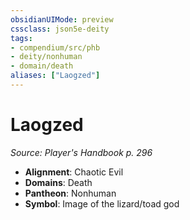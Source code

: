 ```yaml
---
obsidianUIMode: preview
cssclass: json5e-deity
tags:
- compendium/src/phb
- deity/nonhuman
- domain/death
aliases: ["Laogzed"]
---
```

# Laogzed
*Source: Player's Handbook p. 296* 

- **Alignment**: Chaotic Evil
- **Domains**: Death
- **Pantheon**: Nonhuman
- **Symbol**: Image of the lizard/toad god